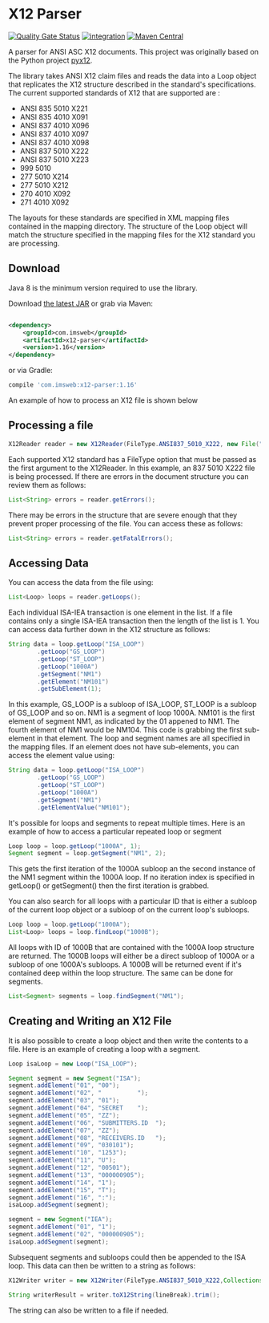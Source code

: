 # X12 Parser

[![Quality Gate Status](https://sonarcloud.io/api/project_badges/measure?project=imsweb_x12-parser&metric=alert_status)](https://sonarcloud.io/summary/new_code?id=imsweb_x12-parser)
[![integration](https://github.com/imsweb/x12-parser/workflows/integration/badge.svg)](https://github.com/imsweb/x12-parser/actions)
[![Maven Central](https://img.shields.io/maven-central/v/com.imsweb/x12-parser.svg?label=Maven%20Central)](https://central.sonatype.com/artifact/com.imsweb/x12-parser)

A parser for ANSI ASC X12 documents. This project was originally based on the Python project [pyx12](https://github.com/azoner/pyx12).

The library takes ANSI X12 claim files and reads the data into a Loop object that replicates the X12 structure described in the standard's specifications. The current supported standards of X12 that
are supported are :

- ANSI 835 5010 X221
- ANSI 835 4010 X091
- ANSI 837 4010 X096
- ANSI 837 4010 X097
- ANSI 837 4010 X098
- ANSI 837 5010 X222
- ANSI 837 5010 X223
- 999 5010
- 277 5010 X214
- 277 5010 X212
- 270 4010 X092
- 271 4010 X092

The layouts for these standards are specified in XML mapping files contained in the mapping directory. The structure of the Loop object will match the structure specified in the mapping files for
the X12 standard you are processing.

## Download

Java 8 is the minimum version required to use the library.

Download [the latest JAR][1] or grab via Maven:

```xml

<dependency>
    <groupId>com.imsweb</groupId>
    <artifactId>x12-parser</artifactId>
    <version>1.16</version>
</dependency>
```

or via Gradle:

```groovy
compile 'com.imsweb:x12-parser:1.16'
```

[1]: http://repository.sonatype.org/service/local/artifact/maven/redirect?r=central-proxy&g=com.imsweb&a=x12-parser&v=LATEST

An example of how to process an X12 file is shown below

## Processing a file

```java
X12Reader reader = new X12Reader(FileType.ANSI837_5010_X222, new File("/path/file.txt"));
```

Each supported X12 standard has a FileType option that must be passed as the first argument to the X12Reader. In this example, an 837 5010 X222 file is being processed. If there are errors in the
document structure you can review them as follows:

```java
List<String> errors = reader.getErrors();
```

There may be errors in the structure that are severe enough that they prevent proper processing of the file. You can access these as follows:

```java
List<String> errors = reader.getFatalErrors();
```

## Accessing Data

You can access the data from the file using:

```java
List<Loop> loops = reader.getLoops();
```

Each individual ISA-IEA transaction is one element in the list. If a file contains only a single ISA-IEA transaction then the length of the list is 1. You can access data further down in the X12
structure
as follows:

```java
String data = loop.getLoop("ISA_LOOP")
        .getLoop("GS_LOOP")
        .getLoop("ST_LOOP")
        .getLoop("1000A")
        .getSegment("NM1")
        .getElement("NM101")
        .getSubElement(1);
```

In this example, GS_LOOP is a subloop of ISA_LOOP, ST_LOOP is a subloop of GS_LOOP and so on. NM1 is a segment of loop 1000A. NM101 is the first element of segment NM1, as indicated by the 01 appened
to NM1. The fourth element of NM1 would be NM104. This code is grabbing the first sub-element in that element. The loop and segment names are all specified in the mapping files. If an element does not
have sub-elements, you can access the element value using:

```java
String data = loop.getLoop("ISA_LOOP")
        .getLoop("GS_LOOP")
        .getLoop("ST_LOOP")
        .getLoop("1000A")
        .getSegment("NM1")
        .getElementValue("NM101");
```

It's possible for loops and segments to repeat multiple times. Here is an example of how to access a particular repeated loop or segment

```java
Loop loop = loop.getLoop("1000A", 1);
Segment segment = loop.getSegment("NM1", 2);
```

This gets the first iteration of the 1000A subloop an the second instance of the NM1 segment within the 1000A loop. If no iteration index is specified in getLoop() or getSegment() then the first
iteration is grabbed.

You can also search for all loops with a particular ID that is either a subloop of the current loop object or a subloop of on the current loop's subloops.

```java
Loop loop = loop.getLoop("1000A");
List<Loop> loops = loop.findLoop("1000B");
```

All loops with ID of 1000B that are contained with the 1000A loop structure are returned. The 1000B loops will either be a direct subloop of 1000A or a subloop of one 1000A's subloops. A 1000B will be
returned event if it's contained deep within the loop structure. The same can be done for segments.

```java
List<Segment> segments = loop.findSegment("NM1");
```

## Creating and Writing an X12 File

It is also possible to create a loop object and then write the contents to a file. Here is an example of creating a loop with a segment.

```java
Loop isaLoop = new Loop("ISA_LOOP");

Segment segment = new Segment("ISA");
segment.addElement("01", "00");
segment.addElement("02", "          ");
segment.addElement("03", "01");
segment.addElement("04", "SECRET    ");
segment.addElement("05", "ZZ");
segment.addElement("06", "SUBMITTERS.ID  ");
segment.addElement("07", "ZZ");
segment.addElement("08", "RECEIVERS.ID   ");
segment.addElement("09", "030101");
segment.addElement("10", "1253");
segment.addElement("11", "U");
segment.addElement("12", "00501");
segment.addElement("13", "000000905");
segment.addElement("14", "1");
segment.addElement("15", "T");
segment.addElement("16", ":");
isaLoop.addSegment(segment);

segment = new Segment("IEA");
segment.addElement("01", "1");
segment.addElement("02", "000000905");
isaLoop.addSegment(segment);
```

Subsequent segments and subloops could then be appended to the ISA loop. This data can then be written to a string as follows:

```java
X12Writer writer = new X12Writer(FileType.ANSI837_5010_X222,Collections.singletonList(isaLoop), separators);

String writerResult = writer.toX12String(lineBreak).trim();
```

The string can also be written to a file if needed.
